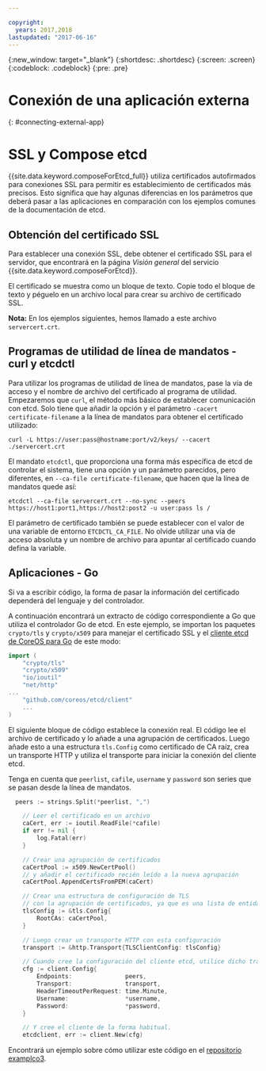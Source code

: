 ```yaml
---

copyright:
  years: 2017,2018
lastupdated: "2017-06-16"
---
```


{:new_window: target="_blank"}
{:shortdesc: .shortdesc}
{:screen: .screen}
{:codeblock: .codeblock}
{:pre: .pre}

# Conexión de una aplicación externa
{: #connecting-external-app}

# SSL y Compose etcd

{{site.data.keyword.composeForEtcd_full}} utiliza certificados autofirmados para conexiones SSL para permitir es establecimiento de certificados más precisos. Esto significa que hay algunas diferencias en los parámetros que deberá pasar a las aplicaciones en comparación con los ejemplos comunes de la documentación de etcd.

## Obtención del certificado SSL

Para establecer una conexión SSL, debe obtener el certificado SSL para el servidor, que encontrará en la página *Visión general* del servicio {{site.data.keyword.composeForEtcd}}.

El certificado se muestra como un bloque de texto. Copie todo el bloque de texto y péguelo en un archivo local para crear su archivo de certificado SSL.

**Nota:** En los ejemplos siguientes, hemos llamado a este archivo `servercert.crt`.

## Programas de utilidad de línea de mandatos - curl y etcdctl

Para utilizar los programas de utilidad de línea de mandatos, pase la vía de acceso y el nombre de archivo del certificado al programa de utilidad. 
Empezaremos que `curl`, el método más básico de establecer comunicación con etcd. Solo tiene que añadir la opción y el parámetro `-cacert certificate-filename` a la línea de mandatos para obtener el certificado utilizado:

```shell
curl -L https://user:pass@hostname:port/v2/keys/ --cacert ./servercert.crt

```

El mandato `etcdctl`, que proporciona una forma más específica de etcd de controlar el sistema, tiene una opción y un parámetro parecidos, pero diferentes, en `--ca-file certificate-filename`, que hacen que la línea de mandatos quede así:

```shell
etcdctl --ca-file servercert.crt --no-sync --peers https://host1:port1,https://host2:post2 -u user:pass ls /

```

El parámetro de certificado también se puede establecer con el valor de una variable de entorno `ETCDCTL_CA_FILE`. No olvide utilizar una vía de acceso absoluta y un nombre de archivo para apuntar al certificado cuando defina la variable.

## Aplicaciones - Go

Si va a escribir código, la forma de pasar la información del certificado dependerá del lenguaje y del controlador. 

A continuación encontrará un extracto de código correspondiente a Go que utiliza el controlador Go de etcd. En este ejemplo, se importan los paquetes `crypto/tls` y `crypto/x509` para manejar el certificado SSL y el [cliente etcd de CoreOS para Go](https://godoc.org/github.com/coreos/etcd/client) de este modo:

```go
import (
	"crypto/tls"
	"crypto/x509"
	"io/ioutil"
	"net/http"
...
	"github.com/coreos/etcd/client"
	...
)
```

El siguiente bloque de código establece la conexión real. El código lee el archivo de certificado y lo añade a una agrupación de certificados. Luego añade esto a una estructura `tls.Config` como certificado de CA raíz, crea un transporte HTTP y utiliza el transporte para iniciar la conexión del cliente etcd.

Tenga en cuenta que `peerlist`, `cafile`, `username` y `password` son series que se pasan desde la línea de mandatos.

```go
  peers := strings.Split(*peerlist, ",")

	// Leer el certificado en un archivo
	caCert, err := ioutil.ReadFile(*cafile)
	if err != nil {
		log.Fatal(err)
	}

	// Crear una agrupación de certificados
	caCertPool := x509.NewCertPool()
	// y añadir el certificado recién leído a la nueva agrupación
	caCertPool.AppendCertsFromPEM(caCert)

	// Crear una estructura de configuración de TLS
	// con la agrupación de certificados, ya que es una lista de entidades emisoras de certificados
	tlsConfig := &tls.Config{
		RootCAs: caCertPool,
	}

	// Luego crear un transporte HTTP con esta configuración
	transport := &http.Transport{TLSClientConfig: tlsConfig}

	// Cuando cree la configuración del cliente etcd, utilice dicho transporte
	cfg := client.Config{
		Endpoints:               peers,
		Transport:               transport,
		HeaderTimeoutPerRequest: time.Minute,
		Username:                *username,
		Password:                *password,
	}

	// Y cree el cliente de la forma habitual. 
	etcdclient, err := client.New(cfg)
```

Encontrará un ejemplo sobre cómo utilizar este código en el [repositorio examplco3](https://github.com/compose-ex/examplco3).
